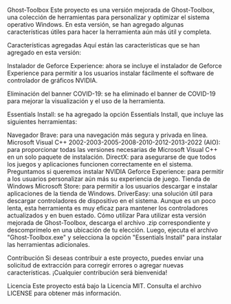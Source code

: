 Ghost-Toolbox
Este proyecto es una versión mejorada de Ghost-Toolbox, una colección de herramientas para personalizar y optimizar el sistema operativo Windows. En esta versión, se han agregado algunas características útiles para hacer la herramienta aún más útil y completa.

Características agregadas
Aquí están las características que se han agregado en esta versión:

Instalador de Geforce Experience: ahora se incluye el instalador de Geforce Experience para permitir a los usuarios instalar fácilmente el software de controlador de gráficos NVIDIA.

Eliminación del banner COVID-19: se ha eliminado el banner de COVID-19 para mejorar la visualización y el uso de la herramienta.

Essentials Install: se ha agregado la opción Essentials Install, que incluye las siguientes herramientas:

Navegador Brave: para una navegación más segura y privada en línea.
Microsoft Visual C++ 2002-2003-2005-2008-2010-2012-2013-2022 (AIO): para proporcionar todas las versiones necesarias de Microsoft Visual C++ en un solo paquete de instalación.
DirectX: para asegurarse de que todos los juegos y aplicaciones funcionen correctamente en el sistema.
Preguntamos si queremos instalar NVIDIA Geforce Experience: para permitir a los usuarios personalizar aún más su experiencia de juego.
Tienda de Windows Microsoft Store: para permitir a los usuarios descargar e instalar aplicaciones de la tienda de Windows.
DriverEasy: una solución útil para descargar controladores de dispositivo en el sistema. Aunque es un poco lenta, esta herramienta es muy eficaz para mantener los controladores actualizados y en buen estado.
Cómo utilizar
Para utilizar esta versión mejorada de Ghost-Toolbox, descarga el archivo .zip correspondiente y descomprímelo en una ubicación de tu elección. Luego, ejecuta el archivo "Ghost-Toolbox.exe" y selecciona la opción "Essentials Install" para instalar las herramientas adicionales.

Contribución
Si deseas contribuir a este proyecto, puedes enviar una solicitud de extracción para corregir errores o agregar nuevas características. ¡Cualquier contribución será bienvenida!

Licencia
Este proyecto está bajo la Licencia MIT. Consulta el archivo LICENSE para obtener más información.
